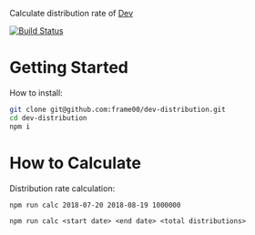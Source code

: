 Calculate distribution rate of [Dev]('https://devtoken.rocks/')

[![Build Status](https://travis-ci.org/frame00/dev-distribution.svg?branch=master)](https://travis-ci.org/frame00/dev-distribution)

# Getting Started

How to install:

```bash
git clone git@github.com:frame00/dev-distribution.git
cd dev-distribution
npm i
```

# How to Calculate

Distribution rate calculation:

```bash
npm run calc 2018-07-20 2018-08-19 1000000
```

`npm run calc <start date> <end date> <total distributions>`
